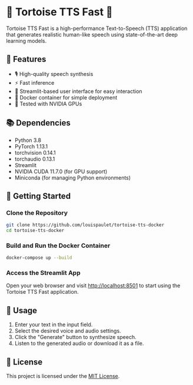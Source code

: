 # 🐢 Tortoise TTS Fast 🚀

Tortoise TTS Fast is a high-performance Text-to-Speech (TTS) application that generates realistic human-like speech using state-of-the-art deep learning models.

## 🌟 Features

- 🎙️ High-quality speech synthesis
- ⚡ Fast inference
- 📲 Streamlit-based user interface for easy interaction
- 🐳 Docker container for simple deployment
- 🧪 Tested with NVIDIA GPUs

## 📚 Dependencies

- Python 3.8
- PyTorch 1.13.1
- torchvision 0.14.1
- torchaudio 0.13.1
- Streamlit
- NVIDIA CUDA 11.7.0 (for GPU support)
- Miniconda (for managing Python environments)

## 🚀 Getting Started

### Clone the Repository

```bash
git clone https://github.com/louispaulet/tortoise-tts-docker
cd tortoise-tts-docker
```

### Build and Run the Docker Container

```bash
docker-compose up --build
```

### Access the Streamlit App

Open your web browser and visit [http://localhost:8501](http://localhost:8501) to start using the Tortoise TTS Fast application.

## 📖 Usage

1. Enter your text in the input field.
2. Select the desired voice and audio settings.
3. Click the "Generate" button to synthesize speech.
4. Listen to the generated audio or download it as a file.

## 📜 License

This project is licensed under the [MIT License](LICENSE).
